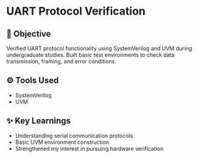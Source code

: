 # UART Protocol Verification

## 🧠 Objective
Verified UART protocol functionality using SystemVerilog and UVM during undergraduate studies. Built basic test environments to check data transmission, framing, and error conditions.

## ⚙️ Tools Used
- SystemVerilog
- UVM

## ✨ Key Learnings
- Understanding serial communication protocols
- Basic UVM environment construction
- Strengthened my interest in pursuing hardware verification
